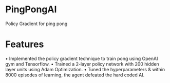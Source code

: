# PingPongAI
Policy Gradient for ping pong

# Features
• Implemented the policy gradient technique to train pong using OpenAI gym and Tensorflow.
• Trained a 2-layer policy network with 200 hidden layer units using Adam Optimization.
• Tuned the hyperparameters & within 8000 episodes of learning, the agent defeated the hard coded AI.
